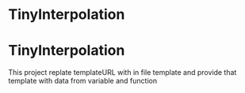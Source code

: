 # TinyInterpolation

# TinyInterpolation

This project replate templateURL with in file template and provide that template with data from variable and function


